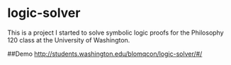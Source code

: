# logic-solver
This is a project I started to solve symbolic logic proofs for the Philosophy 120 class at the University of Washington.

##Demo
http://students.washington.edu/blomqcon/logic-solver/#/